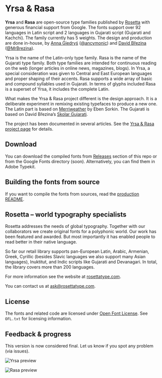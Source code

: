 # Yrsa & Rasa

**Yrsa** and **Rasa** are open-source type families published by [Rosetta](https://rosettatype.com) with generous financial support from Google. The fonts support over 92 languages in Latin script and 2 languages in Gujarati script (Gujarati and Kachchi). The family currently has 5 weights. The design and production are done in-house, by [Anna Giedryś](http://ancymonic.com) ([@ancymonic](http://github.com/ancymonic)) and [David Březina](http://davi.cz) ([@MrBrezina](http://github.com/MrBrezina)).

Yrsa is the name of the Latin-only type family. Rasa is the name of the Gujarati type family. Both type families are intended for continuous reading on the web (longer articles in online news, magazines, blogs). In Yrsa, a special consideration was given to Central and East European languages and proper shaping of their accents. Rasa supports a wide array of basic and compound syllables used in Gujarati. In terms of glyphs included Rasa is a superset of Yrsa, it includes the complete Latin.

What makes the Yrsa & Rasa project different is the design approach. It is a deliberate experiment in remixing existing typefaces to produce a new one. The Latin part is based on [Merriweather](http://sorkintype.com/fonts.html#mw) by Eben Sorkin. The Gujarati is based on David Březina’s [Skolar Gujarati](https://www.rosettatype.com/Skolar#gujarati).

The project has been documented in several articles. See the [Yrsa & Rasa project page](http://github.rosettatype.com/yrsa-rasa) for details.


## Download

You can download the compiled fonts from [Releases](https://github.com/rosettatype/yrsa-rasa/releases) section of this repo or from the Google Fonts directory (soon). Alternatively, you can find them in Adobe Typekit.


## Building the fonts from source

If you want to compile the fonts from sources, read the [production README](https://github.com/rosettatype/yrsa-rasa/tree/master/documentation).


## Rosetta – world typography specialists

Rosetta addresses the needs of global typography. Together with our collaborators we create original fonts for a polyphonic world. Our work has been featured and awarded. But most importantly it has enabled people to read better in their native language.

So far our retail library supports pan-European Latin, Arabic, Armenian, Greek, Cyrillic (besides Slavic languages we also support many Asian languages), Inuktitut, and Indic scripts like Gujarati and Devanagari. In total, the library covers more than 200 languages.

For more information see the website at [rosettatype.com](http://rosettatype.com).

You can contact us at <ask@rosettatype.com>.


## License

The fonts and related code are licensed under [Open Font License](https://github.com/rosettatype/yrsa-rasa/tree/master/OFL.txt). See `OFL.txt` for licensing information.


## Feedback & progress

This version is now considered final. Let us know if you spot any problem (via issues).

![Yrsa preview](https://rawgithub.com/rosettatype/yrsa-rasa/master/documentation/Yrsa-Rasa-previews_1_big.svg)

![Rasa preview](https://rawgithub.com/rosettatype/yrsa-rasa/master/documentation/Yrsa-Rasa-previews_2_big.svg)
